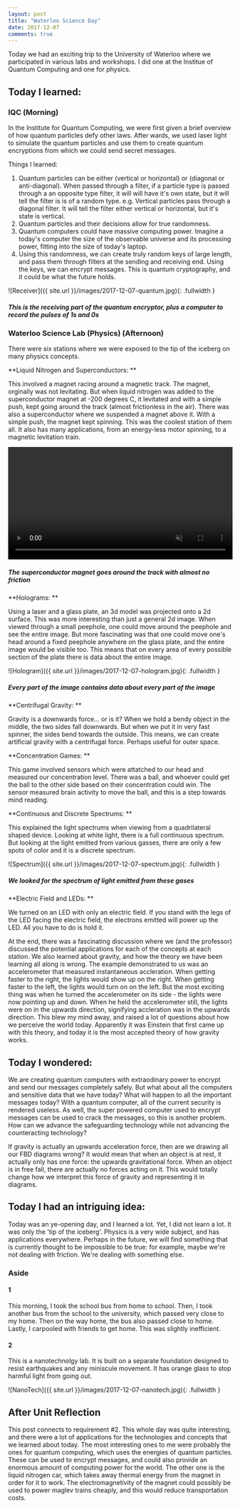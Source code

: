```yaml
---
layout: post
title: "Waterloo Science Day"
date: 2017-12-07
comments: true
---
```



Today we had an exciting trip to the University of Waterloo where we participated in various labs and workshops. I did one at the Institue of Quantum Computing and one for physics.

## Today I learned:

### IQC (Morning)

In the Institute for Quantum Computing, we were first given a brief overview of how quantum particles defy other laws. After wards, we used laser light to simulate the quantum particles and use them to create quantum encryptions from which we could send secret messages. 

Things I learned:

1. Quantum particles can be either (vertical or horizontal) or (diagonal or anti-diagonal). When passed through a filter, if a particle type is passed through a an opposite type filter, it will will have it's own state, but it will tell the filter is is of a random type. e.g. Vertical particles pass through a diagonal filter. It will tell the filter either vertical or horizontal, but it's state is vertical.
2. Quantum particles and their decisions allow for true randomness.
3. Quantum computers could have massive computing power. Imagine a today's computer the size of the observable universe and its processing power, fitting into the size of today's laptop.
3. Using this randomness, we can create truly random keys of large length, and pass them through filters at the sending and receiving end. Using the keys, we can encrypt messages. This is quantum cryptography, and it could be what the future holds.

![Receiver]({{ site.url }}/images/2017-12-07-quantum.jpg){: .fullwidth }

##### This is the receiving part of the quantum encryptor, plus a computer to record the pulses of 1s and 0s

### Waterloo Science Lab (Physics) (Afternoon)

There were six stations where we were exposed to the tip of the iceberg on many physics concepts.

**Liquid Nitrogen and Superconductors: ** 

This involved a magnet racing around a magnetic track. The magnet, orginally was not levitating. But when liquid nitrogen was added to the superconductor magnet at -200 degrees C, it levitated and with a simple push, kept going around the track (almost frictionless in the air). There was also a superconductor where we suspended a magnet above it. With a simple push, the magnet kept spinning. This was the coolest station of them all. It also has many applications, from an energy-less motor spinning, to a magnetic levitation train.

<video width="100%" controls autoplay loop muted>
  <source src="{{site.url}}/images/2017-12-07-magnet.mp4" type="video/mp4">
Your browser does not support the video tag.
</video>

##### The superconductor magnet goes around the track with almost no friction

**Holograms: **

Using a laser and a glass plate, an 3d model was projected onto a 2d surface. This was more interesting than just a general 2d image. When viewed through a small peephole, one could move around the peephole and see the entire image. But more fascinating was that one could move one's head around a fixed peephole anywhere on the glass plate, and the entire image would be visible too. This means that on every area of every possible section of the plate there is data about the entire image.

![Hologram]({{ site.url }}/images/2017-12-07-hologram.jpg){: .fullwidth }

##### Every part of the image contains data about every part of the image

**Centrifugal Gravity: **

Gravity is a downwards force... or is it? When we hold a bendy object in the middle, the two sides fall downwards. But when we put it in very fast spinner, the sides bend towards the outside. This means, we can create artificial gravity with a centrifugal force. Perhaps useful for outer space.

**Concentration Games: **

This game involved sensors which were attatched to our head and measured our concentration level. There was a ball, and whoever could get the ball to the other side based on their concentration could win. The sensor measured brain activity to move the ball, and this is a step towards mind reading.

**Continuous and Discrete Spectrums: **

This explained the light spectrums when viewing from a quadrilateral shaped device. Looking at white light, there is a full continuous spectrum. But looking at the light emitted from various gasses, there are only a few spots of color and it is a discrete spectrum.

![Spectrum]({{ site.url }}/images/2017-12-07-spectrum.jpg){: .fullwidth }

##### We looked for the spectrum of light emitted from these gases

**Electric Field and LEDs: **

We turned on an LED with only an electric field. If you stand with the legs of the LED facing the electric field, the electrons emitted will power up the LED. All you have to do is hold it.

At the end, there was a fascinating discussion where we (and the professor) discussed the potential applications for each of the concepts at each station. We also learned about gravity, and how the theory we have been learning all along is wrong. The example demonstrated to us was an accelerometer that measured instantaneous accleration. When getting faster to the right, the lights would show up on the right. When getting faster to the left, the lights would turn on on the left. But the most exciting thing was when he turned the accelerometer on its side - the lights were now pointing up and down. When he held the accelerometer still, the lights were on in the upwards direction, signifying accleration was in the upwards direction. This blew my mind away, and raised a lot of questions about how we perceive the world today. Apparently it was Einstein that first came up with this theory, and today it is the most accepted theory of how gravity works.

## Today I wondered:

We are creating quantum computers with extraodinary power to encrypt and send our messages completely safely. But what about all the computers and sensitive data that we have today? What will happen to all the important messages today? With a quantum computer, all of the current security is rendered useless. As well, the super powered computer used to encrypt messages can be used to crack the messages, so this is another problem. How can we advance the safeguarding technology while not advancing the counteracting technology?

If gravity is actually an upwards acceleration force, then are we drawing all our FBD diagrams wrong? It would mean that when an object is at rest, it actually only has one force: the upwards gravitational force. When an object is in free fall, there are actually no forces acting on it. This would totally change how we interpret this force of gravity and representing it in diagrams.


## Today I had an intriguing idea:

Today was an ye-opening day, and I learned a lot. Yet, I did not learn a lot. It was only the 'tip of the iceberg'. Physics is a very wide subject, and has applications everywhere. Perhaps in the future, we will find something that is currently thought to be impossible to be true: for example, maybe we're not dealing with friction. We're dealing with something else.

### Aside

#### 1

This morning, I took the school bus from home to school. Then, I took another bus from the school to the university, which passed very close to my home. Then on the way home, the bus also passed close to home. Lastly, I carpooled with friends to get home. This was slightly inefficient.


#### 2

This is a nanotechnolgy lab. It is built on a separate foundation designed to resist earthquakes and any miniscule movement. It has orange glass to stop harmful light from going out. 

![NanoTech]({{ site.url }}/images/2017-12-07-nanotech.jpg){: .fullwidth }

## After Unit Reflection

This post connects to requirement #2. This whole day was quite interesting, and there were a lot of applications for the technologies and concepts that we learned about today. The most interesting ones to me were probably the ones for quantum computing, which uses the energies of quantum particles. These can be used to encrypt messages, and could also provide an enormous amount of computing power for the world. The other one is the liquid nitrogen car, which takes away thermal energy from the magnet in order for it to work. The electromagnetivity of the magnet could possibly be used to power maglev trains cheaply, and this would reduce transportation costs.
